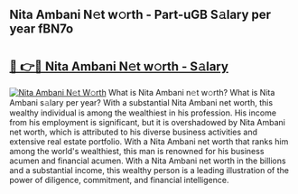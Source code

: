 ## Nita Ambani N𝚎t w𝚘rth - Part-uGB S𝚊lary per year fBN7o

# <h2><a href="http://gc25zb4.nevu.top/?p=Nita+Ambani">🔗 👉🔴 Nita Ambani N𝚎t w𝚘rth - S𝚊lary</a></h2>

[![Nita Ambani N𝚎t W𝚘rth](https://i.imgur.com/Oavwk0R.jpeg)](http://gc25zb4.nevu.top/?p=Nita+Ambani)
What is Nita Ambani n𝚎t w𝚘rth? What is Nita Ambani s𝚊lary per year?
With a substantial Nita Ambani net worth, this wealthy individual is among the wealthiest in his profession. His income from his employment is significant, but it is overshadowed by Nita Ambani net worth, which is attributed to his diverse business activities and extensive real estate portfolio. With a Nita Ambani net worth that ranks him among the world's wealthiest, this man is renowned for his business acumen and financial acumen. With a Nita Ambani net worth in the billions and a substantial income, this wealthy person is a leading illustration of the power of diligence, commitment, and financial intelligence.
